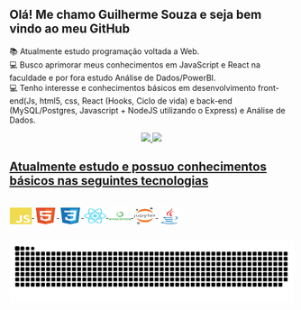 ## Olá! Me chamo Guilherme Souza e seja bem vindo ao meu GitHub

📚 Atualmente estudo programação voltada a Web.  
💻 Busco aprimorar meus conhecimentos em JavaScript e React na faculdade e por fora estudo Análise de Dados/PowerBI.      
💻 Tenho interesse e conhecimentos básicos em desenvolvimento front-end(Js, html5, css, React (Hooks, Ciclo de vida) e back-end (MySQL/Postgres, Javascript + NodeJS utilizando o Express) e Análise de Dados.    
<div align="center">
  <a href="https://github.com/guuisouza">
  <img height="180em" src="https://github-readme-stats.vercel.app/api?username=guuisouza&show_icons=true&theme=merko&include_all_commits=true&count_private=true"/>
  <img height="180em" src="https://github-readme-stats.vercel.app/api/top-langs/?username=guuisouza&layout=compact&langs_count=7&theme=merko"/>
</div>

## Atualmente estudo e possuo conhecimentos básicos nas seguintes tecnologias
<div style="display: inline_block"><br>
  <img align="center" alt="Gui-Js" height="30" width="40" src="https://raw.githubusercontent.com/devicons/devicon/master/icons/javascript/javascript-plain.svg">
  <img align="center" alt="Gui-HTML" height="30" width="40" src="https://raw.githubusercontent.com/devicons/devicon/master/icons/html5/html5-original.svg">
  <img align="center" alt="Gui-CSS" height="30" width="40" src="https://raw.githubusercontent.com/devicons/devicon/master/icons/css3/css3-original.svg">
  <img align="center" alt="Gui-Py" height="30" width="40" src="https://github.com/devicons/devicon/blob/master/icons/react/react-original.svg">
  <img align="center" alt="Gui-Anaconda" height="30" width="40" src="https://github.com/devicons/devicon/blob/master/icons/anaconda/anaconda-original-wordmark.svg">
  <img align="center" alt="Gui-Jupyter" height="30" width="40" src="https://github.com/devicons/devicon/blob/master/icons/jupyter/jupyter-original-wordmark.svg">
   <img align="center" alt="Gui-Java" height="30" width="40" src="https://github.com/devicons/devicon/blob/master/icons/java/java-original.svg">
</div>

##

<div>

  ![Snake animation](https://github.com/guuisouza/guuisouza/blob/output/github-contribution-grid-snake.svg)
 
</div>
